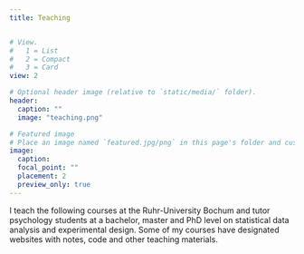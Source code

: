 ```yaml
---
title: Teaching


# View.
#   1 = List
#   2 = Compact
#   3 = Card
view: 2

# Optional header image (relative to `static/media/` folder).
header:
  caption: ""
  image: "teaching.png"

# Featured image
# Place an image named `featured.jpg/png` in this page's folder and customize its options here.
image:
  caption: 
  focal_point: ""
  placement: 2
  preview_only: true
---
```



I teach the following courses at the Ruhr-University Bochum and tutor psychology students at a bachelor, master and PhD level on statistical data analysis and experimental design. Some of my courses have designated websites with notes, code and other teaching materials. 

